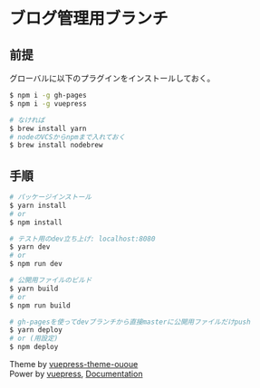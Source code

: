 # ブログ管理用ブランチ

## 前提
グローバルに以下のプラグインをインストールしておく。
```bash
$ npm i -g gh-pages
$ npm i -g vuepress

# なければ
$ brew install yarn
# nodeのVCSからnpmまで入れておく
$ brew install nodebrew
```

## 手順
```bash
# パッケージインストール
$ yarn install
# or
$ npm install

# テスト用のdev立ち上げ: localhost:8080
$ yarn dev
# or
$ npm run dev

# 公開用ファイルのビルド
$ yarn build
# or
$ npm run build

# gh-pagesを使ってdevブランチから直接masterに公開用ファイルだけpush
$ yarn deploy
# or (用設定)
$ npm deploy

```

Theme by [vuepress-theme-ououe](https://github.com/tolking/vuepress-theme-ououe)  
Power by [vuepress](https://github.com/vuejs/vuepress), [Documentation](https://tolking.github.io/vuepress-theme-ououe)